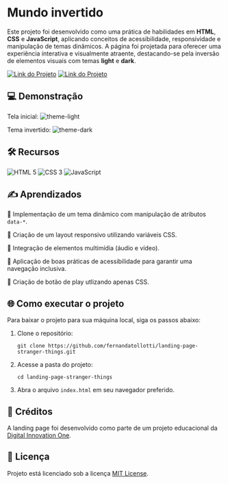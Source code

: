 # Mundo invertido

Este projeto foi desenvolvido como uma prática de habilidades em **HTML**, **CSS** e **JavaScript**, aplicando conceitos de acessibilidade, responsividade e manipulação de temas dinâmicos.
A página foi projetada para oferecer uma experiência interativa e visualmente atraente, destacando-se pela inversão de elementos visuais com temas **light** e **dark**.

[![Link do Projeto](https://img.shields.io/badge/▶-000?style=for-the-badge&logo=movie&logoColor=E94D5F)](https://landing-page-stranger-things.netlify.app/)
[![Link do Projeto](https://img.shields.io/badge/Acesse%20o%20Projeto-E94D5F?style=for-the-badge)](https://landing-page-stranger-things.netlify.app/)

## 💻 Demonstração
Tela inicial:
![theme-light](https://github.com/user-attachments/assets/c1a46f9d-5680-4750-bd86-758780b14443)

Tema invertido:
![theme-dark](https://github.com/user-attachments/assets/f28d03b4-0510-4415-a4e8-6fd18e338b80)

## 🛠️ Recursos
![HTML 5](https://img.shields.io/badge/HTML5-333333?style=for-the-badge&logo=html5)
![CSS 3](https://img.shields.io/badge/CSS3-333333?style=for-the-badge&logo=css3&logoColor=1572B6)
![JavaScript](https://img.shields.io/badge/JavaScript-333333?style=for-the-badge&logo=javascript)

## ✍️ Aprendizados
🔹 Implementação de um tema dinâmico com manipulação de atributos `data-*`.

🔹 Criação de um layout responsivo utilizando variáveis CSS.

🔹 Integração de elementos multimídia (áudio e vídeo).

🔹 Aplicação de boas práticas de acessibilidade para garantir uma navegação inclusiva.  

🔹 Criação de botão de play utlizando apenas CSS.

## 🌐 Como executar o projeto
Para baixar o projeto para sua máquina local, siga os passos abaixo:
1. Clone o repositório:
    ```
    git clone https://github.com/fernandatollotti/landing-page-stranger-things.git
2. Acesse a pasta do projeto:
    ```
    cd landing-page-stranger-things
3. Abra o arquivo `index.html` em seu navegador preferido.

## 🌟 Créditos
A landing page foi desenvolvido como parte de um projeto educacional da [Digital Innovation One](https://www.dio.me/).

## 📜 Licença  
Projeto está licenciado sob a licença [MIT License](https://github.com/fernandatollotti/landing-page-stranger-things/tree/main?tab=MIT-1-ov-file).
